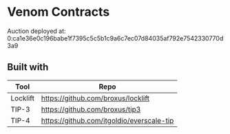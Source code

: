 # Venom Contracts

Auction deployed at: 0:ca1e36e0c196babe1f7395c5c5b1c9a6c7ec07d84035af792e7542330770d3a9

## Built with

| Tool | Repo |
| ------ | ------ |
| Locklift | https://github.com/broxus/locklift |
| TIP-3 | https://github.com/broxus/tip3 |
| TIP-4 | https://github.com/itgoldio/everscale-tip |
